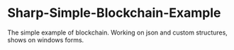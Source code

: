 # Sharp-Simple-Blockchain-Example
The simple example of blockchain. Working on json and custom structures, shows on windows forms.
